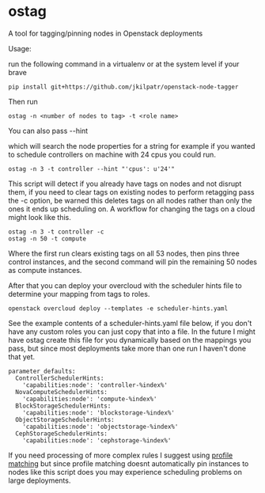 # ostag
A tool for tagging/pinning nodes in Openstack deployments

Usage:

run the following command in a virtualenv or at the system level if your brave

	pip install git+https://github.com/jkilpatr/openstack-node-tagger

Then run

 	ostag -n <number of nodes to tag> -t <role name>

You can also pass --hint <search string> which will search the node properties for a string
for example if you wanted to schedule controllers on machine with 24 cpus you could run.

	ostag -n 3 -t controller --hint "'cpus': u'24'"

This script will detect if you already have tags on nodes and not disrupt them, if you need to clear
tags on existing nodes to perform retagging pass the -c option, be warned this deletes tags on all nodes
rather than only the ones it ends up scheduling on. A workflow for changing the tags on a cloud might look
like this.

	ostag -n 3 -t controller -c
	ostag -n 50 -t compute

Where the first run clears existing tags on all 53 nodes, then pins three control instances, and the second command
will pin the remaining 50 nodes as compute instances.

After that you can deploy your overcloud with the scheduler hints file to determine your mapping from tags to roles.

	openstack overcloud deploy --templates -e scheduler-hints.yaml

See the example contents of a scheduler-hints.yaml file below, if you don't have any custom roles you can just copy
that into a file. In the future I might have ostag create this file for you dynamically based on the mappings you
pass, but since most deployments take more than one run I haven't done that yet.

	parameter_defaults:
	  ControllerSchedulerHints:
	    'capabilities:node': 'controller-%index%'
	  NovaComputeSchedulerHints:
	    'capabilities:node': 'compute-%index%'
	  BlockStorageSchedulerHints:
	    'capabilities:node': 'blockstorage-%index%'
	  ObjectStorageSchedulerHints:
	    'capabilities:node': 'objectstorage-%index%'
	  CephStorageSchedulerHints:
	    'capabilities:node': 'cephstorage-%index%'

If you need processing of more complex rules I suggest using [profile matching](https://docs.openstack.org/developer/tripleo-docs/advanced_deployment/profile_matching.html) but since profile matching doesnt automatically pin
instances to nodes like this script does you may experience scheduling problems on large deployments.
